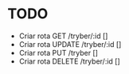 # TODO
- Criar rota GET /tryber/:id []
- Criar rota UPDATE /tryber/:id []
- Criar rota PUT /tryber []
- Criar rota DELETE /tryber/:id []